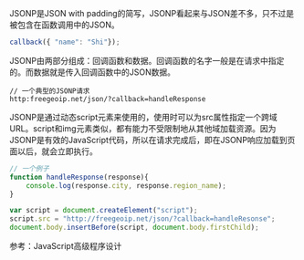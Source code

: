 JSONP是JSON with padding的简写，JSONP看起来与JSON差不多，只不过是被包含在函数调用中的JSON。

```js
callback({ "name": "Shi"});
```

JSONP由两部分组成：回调函数和数据。回调函数的名字一般是在请求中指定的。而数据就是传入回调函数中的JSON数据。

```http
// 一个典型的JSONP请求
http:freegeoip.net/json/?callback=handleResponse
```

JSONP是通过动态script元素来使用的，使用时可以为src属性指定一个跨域URL。script和img元素类似，都有能力不受限制地从其他域加载资源。因为JSONP是有效的JavaScript代码，所以在请求完成后，即在JSONP响应加载到页面以后，就会立即执行。

```js
// 一个例子
function handleResponse(response){
    console.log(response.city, response.region_name);
}

var script = document.createElement("script");
script.src = "http://freegeoip.net/json/?callback=handleResonse";
document.body.insertBefore(script, document.body.firstChild);
```

参考：JavaScript高级程序设计